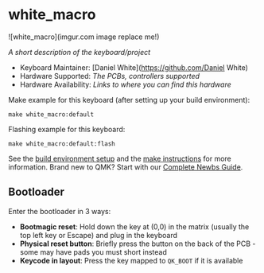 # white_macro

![white_macro](imgur.com image replace me!)

*A short description of the keyboard/project*

* Keyboard Maintainer: [Daniel White](https://github.com/Daniel White)
* Hardware Supported: *The PCBs, controllers supported*
* Hardware Availability: *Links to where you can find this hardware*

Make example for this keyboard (after setting up your build environment):

    make white_macro:default

Flashing example for this keyboard:

    make white_macro:default:flash

See the [build environment setup](https://docs.qmk.fm/#/getting_started_build_tools) and the [make instructions](https://docs.qmk.fm/#/getting_started_make_guide) for more information. Brand new to QMK? Start with our [Complete Newbs Guide](https://docs.qmk.fm/#/newbs).

## Bootloader

Enter the bootloader in 3 ways:

* **Bootmagic reset**: Hold down the key at (0,0) in the matrix (usually the top left key or Escape) and plug in the keyboard
* **Physical reset button**: Briefly press the button on the back of the PCB - some may have pads you must short instead
* **Keycode in layout**: Press the key mapped to `QK_BOOT` if it is available
